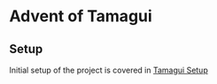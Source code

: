 # Advent of Tamagui

## Setup

Initial setup of the project is covered in [Tamagui Setup](TAMAGUI_SETUP.md)
